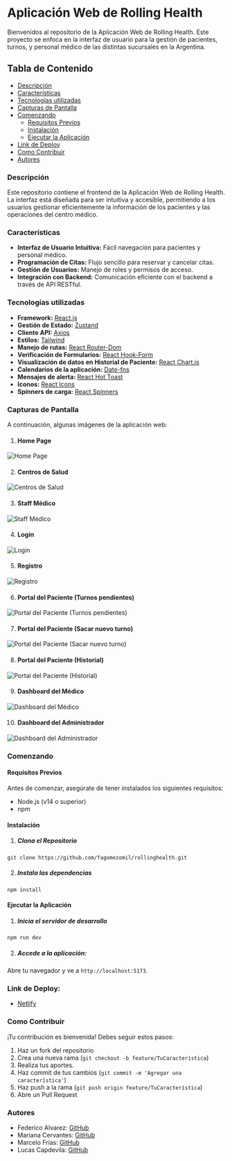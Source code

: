 # Aplicación Web de Rolling Health

Bienvenidos al repositorio de la Aplicación Web de Rolling Health. Este proyecto se enfoca en la interfaz de usuario para la gestión de pacientes, turnos, y personal médico de las distintas sucursales en la Argentina.

## Tabla de Contenido
* [Descripción](#descripción)
* [Características](#características)
* [Tecnologías utilizadas](#tecnologías-utilizadas)
* [Capturas de Pantalla](#capturas-de-pantalla)
* [Comenzando](#comenzando)
  * [Requisitos Previos](#requisitos-previos)
  * [Instalación](#instalación)
  * [Ejecutar la Aplicación](#ejecutar-la-aplicación)
* [Link de Deploy](#link-de-deploy)
* [Como Contribuir](#como-contribuir)
* [Autores](#autores)

### Descripción
Este repositorio contiene el frontend de la Aplicación Web de Rolling Health. La interfaz está diseñada para ser intuitiva y accesible, permitiendo a los usuarios gestionar eficientemente la información de los pacientes y las operaciones del centro médico.

### Características
* **Interfaz de Usuario Intuitiva:** Fácil navegación para pacientes y personal médico.
* **Programación de Citas:** Flujo sencillo para reservar y cancelar citas.
* **Gestión de Usuarios:** Manejo de roles y permisos de acceso.
* **Integración con Backend:** Comunicación eficiente con el backend a través de API RESTful.

### Tecnologías utilizadas
* **Framework:** [React.js](https://react.dev/)
* **Gestión de Estado:** [Zustand](https://zustand.docs.pmnd.rs/getting-started/introduction)
* **Cliente API:** [Axios](https://axios-http.com/es/docs/intro)
* **Estilos:** [Tailwind](https://tailwindcss.com/)
* **Manejo de rutas:** [React Router-Dom](https://reactrouter.com/en/main)
* **Verificación de Formularios:** [React Hook-Form](https://react-hook-form.com/)
* **Visualización de datos en Historial de Paciente:** [React Chart.js](https://www.chartjs.org/docs/master/)
* **Calendarios de la aplicación:** [Date-fns](https://date-fns.org/)
* **Mensajes de alerta:** [React Hot Toast](https://react-hot-toast.com/)
* **Iconos:** [React Icons](https://react-icons.github.io/react-icons/)
* **Spinners de carga:** [React Spinners](https://www.davidhu.io/react-spinners/)

### Capturas de Pantalla
A continuación, algunas imágenes de la aplicación web:
1. #### Home Page
![Home Page](https://github.com/user-attachments/assets/478cf055-b5ad-415b-8a8c-2a3080af7f1b)

2. #### Centros de Salud
![Centros de Salud](https://github.com/user-attachments/assets/b1fc41ab-3ef4-4cf9-9870-caa4bf8be762)

3. #### Staff Médico
![Staff Médico](https://github.com/user-attachments/assets/b9da48f4-b5d5-4b6e-a5df-f7e40fa05e11)

4. #### Login
![Login](https://github.com/user-attachments/assets/37e4f7c5-eeb9-4b42-ba16-304a8fc55ac9)

5. #### Registro
![Registro](https://github.com/user-attachments/assets/b39f53af-829a-47fa-94c1-ddbaffb110f1)

6. #### Portal del Paciente (Turnos pendientes)
![Portal del Paciente (Turnos pendientes)](https://github.com/user-attachments/assets/efe161d6-65ad-4963-87ca-fe3bb772160e)

7. #### Portal del Paciente (Sacar nuevo turno)
![Portal del Paciente (Sacar nuevo turno)](https://github.com/user-attachments/assets/4c458cef-008b-418e-8444-a78a01dd87e1)

8. #### Portal del Paciente (Historial)
![Portal del Paciente (Historial)](https://github.com/user-attachments/assets/865e121a-2f36-4329-806c-28eb3ff79437)

9. #### Dashboard del Médico
![Dashboard del Médico](https://github.com/user-attachments/assets/5af322be-da01-436a-8bd1-961af500effa)

10. #### Dashboard del Administrador
![Dashboard del Administrador](https://github.com/user-attachments/assets/8812d447-6521-4ed4-b435-e5043a435374)

### Comenzando
#### Requisitos Previos
Antes de comenzar, asegúrate de tener instalados los siguientes requisitos:
* Node.js (v14 o superior)
* npm

#### Instalación
1. ##### Clona el Repositorio
`git clone https://github.com/fagomezomil/rollinghealth.git`

2. ##### Instala las dependencias
`npm install`

#### Ejecutar la Aplicación
1. ##### Inicia el servidor de desarrollo
`npm run dev`

2. ##### Accede a la aplicación:
Abre tu navegador y ve a `http://localhost:5173`.

### Link de Deploy:
* [Netlify](https://rollinghealth.netlify.app/)

### Como Contribuir
¡Tu contribución es bienvenida! Debes seguir estos pasos:
1. Haz un fork del repositorio
2. Crea una nueva rama (`git checkout -b feature/TuCaracterística`)
3. Realiza tus aportes.
4. Haz commit de tus cambios (`git commit -m 'Agregar una característica'`)
5. Haz push a la rama (`git push origin feature/TuCaracterística`)
6. Abre un Pull Request

### Autores
* Federico Alvarez: [GitHub](https://github.com/fagomezomil)
* Mariana Cervantes: [GitHub](https://github.com/MitaCervantes)
* Marcelo Frías: [GitHub](https://github.com/marcfry)
* Lucas Capdevila: [GitHub](https://github.com/lucasecapdevila)
